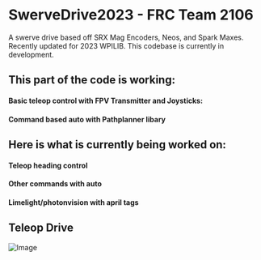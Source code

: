 # SwerveDrive2023 - FRC Team 2106
A swerve drive based off SRX Mag Encoders, Neos, and Spark Maxes. Recently updated for 2023 WPILIB.
This codebase is currently in development.

## This part of the code is working:
#### Basic teleop control with FPV Transmitter and Joysticks:
#### Command based auto with Pathplanner libary

## Here is what is currently being worked on:
#### Teleop heading control
#### Other commands with auto
#### Limelight/photonvision with april tags

## Teleop Drive
![Image](https://media.giphy.com/media/gQ6jfuotT8burf9T6B/giphy-downsized-large.gif)
